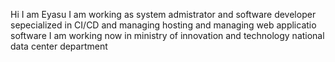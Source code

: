 Hi I am Eyasu 
I am working as system admistrator and software developer sepecialized in CI/CD and managing hosting and managing web applicatio software
I am working now in ministry of innovation and technology national data center department 
